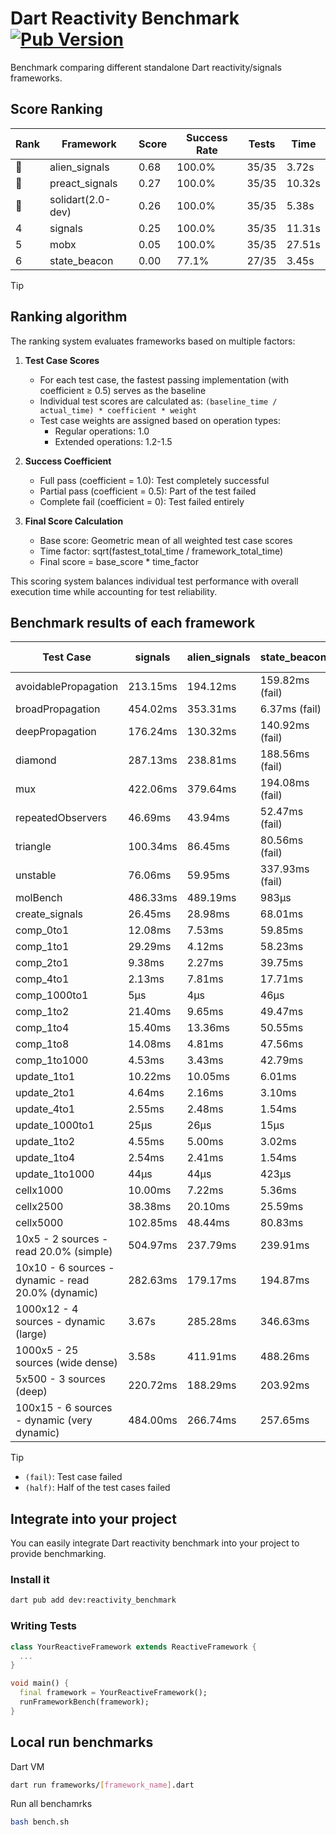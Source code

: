 # Dart Reactivity Benchmark [![Pub Version](https://img.shields.io/pub/v/reactivity_benchmark)](https://pub.dev/packages/reactivity_benchmark)

Benchmark comparing different standalone Dart reactivity/signals frameworks.

## Score Ranking

<!-- ranking start -->
| Rank | Framework | Score | Success Rate | Tests | Time |
|------|-----------|-------|--------------|-------|------|
| 🥇 | alien_signals | 0.68 | 100.0% | 35/35 | 3.72s |
| 🥈 | preact_signals | 0.27 | 100.0% | 35/35 | 10.32s |
| 🥉 | solidart(2.0-dev) | 0.26 | 100.0% | 35/35 | 5.38s |
| 4 | signals | 0.25 | 100.0% | 35/35 | 11.31s |
| 5 | mobx | 0.05 | 100.0% | 35/35 | 27.51s |
| 6 | state_beacon | 0.00 | 77.1% | 27/35 | 3.45s |

<!-- ranking end -->

> [!TIP]
> ## Ranking algorithm
>
> The ranking system evaluates frameworks based on multiple factors:
>
> 1. **Test Case Scores**
>    - For each test case, the fastest passing implementation (with coefficient ≥ 0.5) serves as the baseline
>    - Individual test scores are calculated as: `(baseline_time / actual_time) * coefficient * weight`
>    - Test case weights are assigned based on operation types:
>      - Regular operations: 1.0
>      - Extended operations: 1.2-1.5
>
> 2. **Success Coefficient**
>    - Full pass (coefficient = 1.0): Test completely successful
>    - Partial pass (coefficient = 0.5): Part of the test failed
>    - Complete fail (coefficient = 0): Test failed entirely
>
> 3. **Final Score Calculation**
>    - Base score: Geometric mean of all weighted test case scores
>    - Time factor: sqrt(fastest_total_time / framework_total_time)
>    - Final score = base_score * time_factor
>
> This scoring system balances individual test performance with overall execution time while accounting for test reliability.

## Benchmark results of each framework

<!-- test-case start -->
| Test Case | signals | alien_signals | state_beacon | solidart(2.0-dev) | preact_signals | mobx |
|---|---|---|---|---|---|---|
| avoidablePropagation | 213.15ms | 194.12ms | 159.82ms (fail) | 262.54ms | 200.93ms | 2.37s |
| broadPropagation | 454.02ms | 353.31ms | 6.37ms (fail) | 490.09ms | 460.08ms | 4.36s |
| deepPropagation | 176.24ms | 130.32ms | 140.92ms (fail) | 162.10ms | 177.62ms | 1.53s |
| diamond | 287.13ms | 238.81ms | 188.56ms (fail) | 346.63ms | 286.12ms | 2.41s |
| mux | 422.06ms | 379.64ms | 194.08ms (fail) | 429.01ms | 390.63ms | 1.81s |
| repeatedObservers | 46.69ms | 43.94ms | 52.47ms (fail) | 80.56ms | 40.25ms | 232.43ms |
| triangle | 100.34ms | 86.45ms | 80.56ms (fail) | 113.88ms | 99.77ms | 779.56ms |
| unstable | 76.06ms | 59.95ms | 337.93ms (fail) | 95.09ms | 75.15ms | 344.52ms |
| molBench | 486.33ms | 489.19ms | 983μs | 499.88ms | 488.25ms | 581.75ms |
| create_signals | 26.45ms | 28.98ms | 68.01ms | 85.40ms | 5.21ms | 71.12ms |
| comp_0to1 | 12.08ms | 7.53ms | 59.85ms | 40.80ms | 22.02ms | 28.19ms |
| comp_1to1 | 29.29ms | 4.12ms | 58.23ms | 41.47ms | 12.48ms | 43.31ms |
| comp_2to1 | 9.38ms | 2.27ms | 39.75ms | 24.77ms | 17.55ms | 22.55ms |
| comp_4to1 | 2.13ms | 7.81ms | 17.71ms | 12.32ms | 11.58ms | 13.93ms |
| comp_1000to1 | 5μs | 4μs | 46μs | 15μs | 5μs | 16μs |
| comp_1to2 | 21.40ms | 9.65ms | 49.47ms | 42.16ms | 21.91ms | 37.11ms |
| comp_1to4 | 15.40ms | 13.36ms | 50.55ms | 21.40ms | 25.87ms | 25.63ms |
| comp_1to8 | 14.08ms | 4.81ms | 47.56ms | 20.91ms | 7.06ms | 25.24ms |
| comp_1to1000 | 4.53ms | 3.43ms | 42.79ms | 14.31ms | 5.71ms | 15.39ms |
| update_1to1 | 10.22ms | 10.05ms | 6.01ms | 16.40ms | 8.28ms | 28.18ms |
| update_2to1 | 4.64ms | 2.16ms | 3.10ms | 11.82ms | 4.38ms | 13.60ms |
| update_4to1 | 2.55ms | 2.48ms | 1.54ms | 4.17ms | 2.08ms | 7.44ms |
| update_1000to1 | 25μs | 26μs | 15μs | 40μs | 20μs | 68μs |
| update_1to2 | 4.55ms | 5.00ms | 3.02ms | 8.37ms | 4.07ms | 14.00ms |
| update_1to4 | 2.54ms | 2.41ms | 1.54ms | 4.13ms | 2.08ms | 6.95ms |
| update_1to1000 | 44μs | 44μs | 423μs | 150μs | 142μs | 172μs |
| cellx1000 | 10.00ms | 7.22ms | 5.36ms | 14.69ms | 10.00ms | 83.85ms |
| cellx2500 | 38.38ms | 20.10ms | 25.59ms | 51.81ms | 29.79ms | 257.15ms |
| cellx5000 | 102.85ms | 48.44ms | 80.83ms | 166.21ms | 81.59ms | 581.27ms |
| 10x5 - 2 sources - read 20.0% (simple) | 504.97ms | 237.79ms | 239.91ms | 347.90ms | 453.88ms | 2.00s |
| 10x10 - 6 sources - dynamic - read 20.0% (dynamic) | 282.63ms | 179.17ms | 194.87ms | 250.88ms | 275.76ms | 1.52s |
| 1000x12 - 4 sources - dynamic (large) | 3.67s | 285.28ms | 346.63ms | 462.42ms | 3.69s | 1.91s |
| 1000x5 - 25 sources (wide dense) | 3.58s | 411.91ms | 488.26ms | 607.61ms | 2.73s | 3.57s |
| 5x500 - 3 sources (deep) | 220.72ms | 188.29ms | 203.92ms | 252.30ms | 231.64ms | 1.14s |
| 100x15 - 6 sources - dynamic (very dynamic) | 484.00ms | 266.74ms | 257.65ms | 398.10ms | 455.54ms | 1.68s |

<!-- test-case end -->

> [!TIP]
> - `(fail)`: Test case failed
> - `(half)`: Half of the test cases failed

## Integrate into your project

You can easily integrate Dart reactivity benchmark into your project to provide benchmarking.

### Install it

```bash
dart pub add dev:reactivity_benchmark
```

### Writing Tests

```dart
class YourReactiveFramework extends ReactiveFramework {
  ...
}

void main() {
  final framework = YourReactiveFramework();
  runFrameworkBench(framework);
}
```

## Local run benchmarks

Dart VM
```bash
dart run frameworks/[framework_name].dart
```

Run all benchamrks
```bash
bash bench.sh
```
